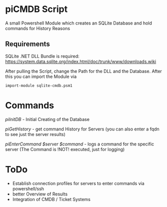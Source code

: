 # piCMDB Script

A small Powershell Module which creates an SQLite Database and hold commands for History Reasons

## Requirements

SQLite .NET DLL Bundle is required: https://system.data.sqlite.org/index.html/doc/trunk/www/downloads.wiki

After pulling the Script, change the Path for the DLL and the Database. After this you can import the Module via 

~~~
import-module sqlite-cmdb.psm1
~~~

# Commands

*piInitDB* - Initial Creating of the Database

*piGetHistory* - get command History for Servers (you can also enter a fqdn to see just the server results)

*piEnterCommand $server $command* - logs a command for the specific server (The Command is !NOT! executed, just for logging)

# ToDo
- Establish connection profiles for servers to enter commands via powershell/ssh
- better Overview of Results
- Integration of CMDB / Ticket Systems
